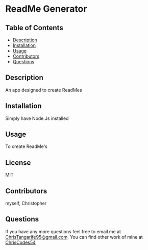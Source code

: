 # ReadMe Generator

  ## Table of Contents
  * [Description](#description)
  * [Installation](#installation)
  * [Usage](#usage)
  * [Contributors](#contributors)
  * [Questions](#questions)
  
  ## Description
   An app designed to create ReadMes

  ## Installation
   Simply have Node.Js installed

  ## Usage 
  To create ReadMe's

  ## License 
  MIT

  ## Contributors 
  myself, Christopher 

  ## Questions 
  If  you have any more questions feel free to email me at ChrisTangarife95@gmail.com. You can find other work of mine
  at [ChrisCodes54](https://github.com/ChrisCodes54) 

